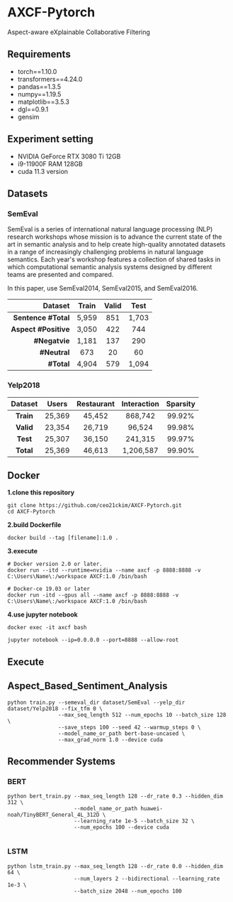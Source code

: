 # AXCF-Pytorch

Aspect-aware eXplainable Collaborative Filtering

## Requirements

- torch==1.10.0
- transformers==4.24.0
- pandas==1.3.5
- numpy==1.19.5
- matplotlib==3.5.3
- dgl==0.9.1
- gensim

## Experiment setting

- NVIDIA GeForce RTX 3080 Ti 12GB
- i9-11900F RAM 128GB
- cuda 11.3 version

## Datasets

### SemEval

SemEval is a series of international natural language processing (NLP) research workshops whose mission is to advance the current state of the art in semantic analysis and to help create high-quality annotated datasets in a range of increasingly challenging problems in natural language semantics. Each year's workshop features a collection of shared tasks in which computational semantic analysis systems designed by different teams are presented and compared.

In this paper, use SemEval2014, SemEval2015, and SemEval2016. 

| **Dataset** | **Train** | **Valid** | **Test** |
|--------:|:--------:|:--------:|:--------:|
| **Sentence #Total** | 5,959 | 851 | 1,703 |
| **Aspect #Positive** | 3,050 | 422 | 744 |
| **#Negatvie** | 1,181 | 137 | 290 |
| **#Neutral** | 673 | 20 | 60 |
| **#Total** | 4,904 | 579 | 1,094 |

### Yelp2018

| **Dataset** | Users | Restaurant | Interaction | Sparsity |
|:-------:|:-------:|:-------:|:-------:| :------: |
| **Train** | 25,369 | 45,452 | 868,742 | 99.92% |
| **Valid** | 23,354 | 26,719 | 96,524 | 99.98% |
| **Test** | 25,307 | 36,150 | 241,315 | 99.97% |
| **Total**| 25,369 | 46,613 | 1,206,587 | 99.90% |


## Docker 
**1.clone this repository**
``` 
git clone https://github.com/ceo21ckim/AXCF-Pytorch.git
cd AXCF-Pytorch
```

**2.build Dockerfile**
```
docker build --tag [filename]:1.0 .
```

**3.execute**

```
# Docker version 2.0 or later.
docker run --itd --runtime=nvidia --name axcf -p 8888:8888 -v C:\Users\Name\:/workspace AXCF:1.0 /bin/bash
```

```
# Docker-ce 19.03 or later
docker run -itd --gpus all --name axcf -p 8888:8888 -v C:\Users\Name\:/workspace AXCF:1.0 /bin/bash
```

**4.use jupyter notebook**
```
docker exec -it axcf bash

jupyter notebook --ip=0.0.0.0 --port=8888 --allow-root
```

## Execute

## Aspect_Based_Sentiment_Analysis

```
python train.py --semeval_dir dataset/SemEval --yelp_dir dataset/Yelp2018 --fix_tfm 0 \
                --max_seq_length 512 --num_epochs 10 --batch_size 128 \
                --save_steps 100 --seed 42 --warmup_steps 0 \
                --model_name_or_path bert-base-uncased \
                --max_grad_norm 1.0 --device cuda
```


## Recommender Systems

### BERT

```
python bert_train.py --max_seq_length 128 --dr_rate 0.3 --hidden_dim 312 \
                     --model_name_or_path huawei-noah/TinyBERT_General_4L_312D \
                     --learning_rate 1e-5 --batch_size 32 \
                     --num_epochs 100 --device cuda
                     
```

### LSTM

```
python lstm_train.py --max_seq_length 128 --dr_rate 0.0 --hidden_dim 64 \
                     --num_layers 2 --bidirectional --learning_rate 1e-3 \
                     --batch_size 2048 --num_epochs 100
                     
```
